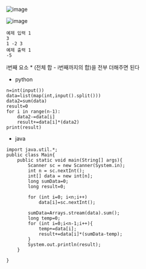 ![image](https://github.com/kdfasdf/TIL/assets/96770726/24b04ae7-eff4-4fce-a35c-66e073f769bb)

![image](https://github.com/kdfasdf/TIL/assets/96770726/48477a67-2f8c-44a9-9a9c-3d9dd48c4a93)

```
예제 입력 1 
3
1 -2 3
예제 출력 1 
-5
```

i번째 요소 * (전체 합 - i번째까지의 합)을 전부 더해주면 된다

- python
```
n=int(input())
data=list(map(int,input().split()))
data2=sum(data)
result=0
for i in range(n-1):
    data2-=data[i]
    result+=data[i]*(data2)
print(result)
```

- java

```
import java.util.*;
public class Main{
    public static void main(String[] args){
        Scanner sc = new Scanner(System.in);
        int n = sc.nextInt();
        int[] data = new int[n];
        long sumData=0;
        long result=0;

        for (int i=0; i<n;i++)
            data[i]=sc.nextInt();

        sumData=Arrays.stream(data).sum();
        long temp=0;
        for (int i=0;i<n-1;i++){
            temp+=data[i];
            result+=data[i]*(sumData-temp);
        }
        System.out.println(result);
    }

}
```
